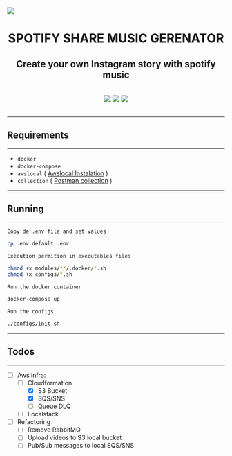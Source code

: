 <img align="center" src="https://spotiy-share-music-generator.s3.sa-east-1.amazonaws.com/assets/image.psd.jpg">

<h1 align="center">SPOTIFY SHARE MUSIC GERENATOR</h1>
<h2 align="center">Create your own Instagram story with spotify music</h2>
<br/>

<div align="center">
    <img src="https://img.shields.io/static/v1?label=node&message=v14.15.5&color=3c873a&style=for-the-badge&logo=node.js"/>
    <space></space>
    <img src="https://img.shields.io/static/v1?label=rabbitmq&message=3.8&color=f86604&style=for-the-badge&logo=rabbitmq"/>
    <space></space>
    <img src="https://img.shields.io/static/v1?label=python&message=3.8&color=ffd43b&style=for-the-badge&logo=python"/>
</div>
<br>

---

## Requirements

---

- `docker`
- `docker-compose`
- `awslocal` ( [Awslocal Instalation](https://github.com/localstack/awscli-local#installation) )
- `collection` ( [Postman collection](https://www.getpostman.com/collections/3d2a09ccfd37219b8a9d) )

---

## Running

---

`Copy de .env file and set values`

```bash
cp .env.default .env
```

`Execution permition in executables files`

```bash
chmod +x modules/**/.docker/*.sh
chmod +x configs/*.sh
```

`Run the docker container`

```bash
docker-compose up
```

`Run the configs`

```bash
./configs/init.sh
```

---

## Todos

---

- [ ] Aws infra:
  - [ ] Cloudformation
    - [x] S3 Bucket
    - [x] SQS/SNS
    - [ ] Queue DLQ
  - [ ] Localstack
- [ ] Refactoring
  - [ ] Remove RabbitMQ
  - [ ] Upload videos to S3 local bucket
  - [ ] Pub/Sub messages to local SQS/SNS
